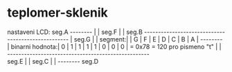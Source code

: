 # teplomer-sklenik

nastaveni LCD:
          seg.A
         --------
        |        |
  seg.F |        | seg.B    ---------------------------------------------------
        | seg.G  |          |         segment:|   | G | F | E | D | C | B | A |
         --------           | binarni hodnota:| 0 | 1 | 1 | 1 | 1 | 0 | 0 | 0 | = 0x78 = 120 pro pismeno "t"
        |        |          ---------------------------------------------------       
  seg.E |        | seg.C
        |        |
         --------
          seg.D